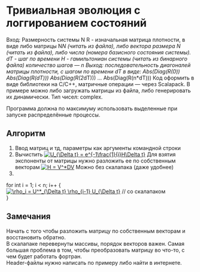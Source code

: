 # Тривиальная эволюция с логгированием состояний

Вход:
Размерность системы N
R - изначальная матрица плотности, в виде либо матрицы N*N (читать из файла), либо вектора размера N (читать из файла), либо числа (номера базисного состояния системы).
dT - шаг по времени
H - гамильтониан системы (читать из бинарного файла)
количество шагов — n
Выход: последовательность диагоналей матрицы плотности, с шагом по времени dT в виде:
Abs(Diag(R(0))
Abs(Diag(R(dT)))
Abs(Diag(R(2*dT)))
…
Abs(Diag(R(n*dT)))
Код оформить в виде библиотеки на C/C++, матричные операции — через Scalapack.
В примере можно либо загружать матрицы из файла, либо генерировать их динамически.
Тип чисел: complex<double>.

Программа должна по максимуму использовать выделенные при запуске распределённые процессы.

## Алгоритм
1. Ввод матриц и тд, параметры как аргументы командной строки
2. Вычистить <a href="https://www.codecogs.com/eqnedit.php?latex=U_{\Delta&space;t}&space;=&space;e^{-1\frac{1}{i}H\Delta&space;t}" target="_blank"><img src="https://latex.codecogs.com/gif.latex?U_{\Delta&space;t}&space;=&space;e^{-1\frac{1}{i}H\Delta&space;t}" title="U_{\Delta t} = e^{-1\frac{1}{i}H\Delta t}" /></a> 
   Для взятия экспоненты от матрицы нужно разложить ее по собственным векторам <a href="https://www.codecogs.com/eqnedit.php?latex=H&space;=&space;V^*DV" target="_blank"><img src="https://latex.codecogs.com/gif.latex?H&space;=&space;V^*DV" title="H = V^*DV" /></a>
   Можно без скалапака (даже удобнее)
3. 
for int i = 1; i < n; i++ {  
    <a href="https://www.codecogs.com/eqnedit.php?latex=\rho_i&space;=&space;U^*_{\Delta&space;t}&space;\rho_{i-1}&space;U_{\Delta&space;t}" target="_blank"><img src="https://latex.codecogs.com/gif.latex?\rho_i&space;=&space;U^*_{\Delta&space;t}&space;\rho_{i-1}&space;U_{\Delta&space;t}" title="\rho_i = U^*_{\Delta t} \rho_{i-1} U_{\Delta t}" /></a> // со скалапаком  
}

## Замечания
Начать с того чтобы разложить матрицу по собственным векторам и восстановить обратно.  
В скалапаке перевернуты массивы, порядок векторов важен. Самая большая проблема в том, чтобы преобразовать матрицу во что-то, с чем будет работать фортран.  
Header-файлы нужно написать по примеру либо найти в интернете.
